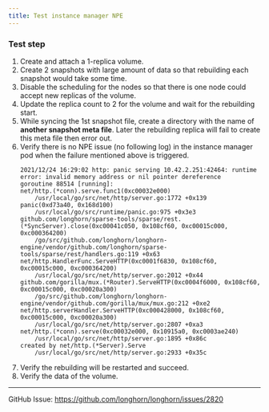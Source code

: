 ```yaml
---
title: Test instance manager NPE 
---
```


### Test step
1. Create and attach a 1-replica volume.
2. Create 2 snapshots with large amount of data so that rebuilding each snapshot would take some time.
3. Disable the scheduling for the nodes so that there is one node could accept new replicas of the volume.
4. Update the replica count to 2 for the volume and wait for the rebuilding start.
5. While syncing the 1st snapshot file, create a directory with the name of **another snapshot meta file**. 
   Later the rebuilding replica will fail to create this meta file then error out.
6. Verify there is no NPE issue (no following log) in the instance manager pod when the failure mentioned above is triggered.
    ```log
    2021/12/24 16:29:02 http: panic serving 10.42.2.251:42464: runtime error: invalid memory address or nil pointer dereference
    goroutine 88514 [running]:
    net/http.(*conn).serve.func1(0xc00032e000)
        /usr/local/go/src/net/http/server.go:1772 +0x139
    panic(0xd73a40, 0x168d100)
        /usr/local/go/src/runtime/panic.go:975 +0x3e3
    github.com/longhorn/sparse-tools/sparse/rest.(*SyncServer).close(0xc00041c050, 0x108cf60, 0xc00015c000, 0xc000364200)
        /go/src/github.com/longhorn/longhorn-engine/vendor/github.com/longhorn/sparse-tools/sparse/rest/handlers.go:119 +0x63
    net/http.HandlerFunc.ServeHTTP(0xc0001f6830, 0x108cf60, 0xc00015c000, 0xc000364200)
        /usr/local/go/src/net/http/server.go:2012 +0x44
    github.com/gorilla/mux.(*Router).ServeHTTP(0xc0004f6000, 0x108cf60, 0xc00015c000, 0xc00020a300)
        /go/src/github.com/longhorn/longhorn-engine/vendor/github.com/gorilla/mux/mux.go:212 +0xe2
    net/http.serverHandler.ServeHTTP(0xc000428000, 0x108cf60, 0xc00015c000, 0xc00020a300)
        /usr/local/go/src/net/http/server.go:2807 +0xa3
    net/http.(*conn).serve(0xc00032e000, 0x10915a0, 0xc0003ae240)
        /usr/local/go/src/net/http/server.go:1895 +0x86c
    created by net/http.(*Server).Serve
        /usr/local/go/src/net/http/server.go:2933 +0x35c
    ```
7. Verify the rebuilding will be restarted and succeed.
8. Verify the data of the volume.

---
GitHub Issue: https://github.com/longhorn/longhorn/issues/2820